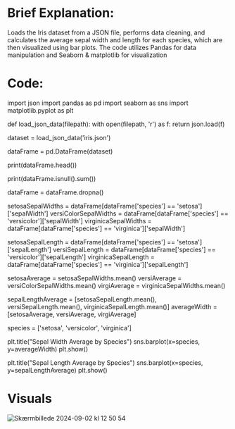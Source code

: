 # Brief Explanation:

Loads the Iris dataset from a JSON file, performs data cleaning, and calculates the average sepal width and length for each species, which are then visualized using bar plots. 
The code utilizes Pandas for data manipulation and Seaborn & matplotlib for visualization

# Code:

import json
import pandas as pd
import seaborn as sns
import matplotlib.pyplot as plt

def load_json_data(filepath):
    with open(filepath, 'r') as f:
        return json.load(f)


dataset = load_json_data('iris.json')


dataFrame = pd.DataFrame(dataset)


print(dataFrame.head())


print(dataFrame.isnull().sum())


dataFrame = dataFrame.dropna()


setosaSepalWidths = dataFrame[dataFrame['species'] == 'setosa']['sepalWidth']
versiColorSepalWidths = dataFrame[dataFrame['species'] == 'versicolor']['sepalWidth']
virginicaSepalWidths = dataFrame[dataFrame['species'] == 'virginica']['sepalWidth']

setosaSepalLength = dataFrame[dataFrame['species'] == 'setosa']['sepalLength']
versiSepalLength = dataFrame[dataFrame['species'] == 'versicolor']['sepalLength']
virginicaSepalLength = dataFrame[dataFrame['species'] == 'virginica']['sepalLength']

setosaAverage = setosaSepalWidths.mean()
versiAverage = versiColorSepalWidths.mean()
virgiAverage = virginicaSepalWidths.mean()

sepalLengthAverage = [setosaSepalLength.mean(), versiSepalLength.mean(), virginicaSepalLength.mean()]
averageWidth = [setosaAverage, versiAverage, virgiAverage]

species = ['setosa', 'versicolor', 'virginica']


plt.title("Sepal Width Average by Species")
sns.barplot(x=species, y=averageWidth)
plt.show()


plt.title("Sepal Length Average by Species")
sns.barplot(x=species, y=sepalLengthAverage)
plt.show()

# Visuals
![Skærmbillede 2024-09-02 kl  12 50 54](https://github.com/user-attachments/assets/523728c5-f32f-4d51-82e6-c542b3a64914)
